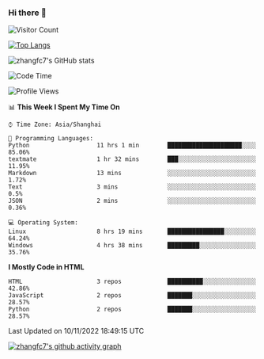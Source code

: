 ### Hi there 👋

<!--
**zhangfc7/zhangfc7** is a ✨ _special_ ✨ repository because its `README.md` (this file) appears on your GitHub profile.

Here are some ideas to get you started:

- 🔭 I’m currently working on ...
- 🌱 I’m currently learning ...
- 👯 I’m looking to collaborate on ...
- 🤔 I’m looking for help with ...
- 💬 Ask me about ...
- 📫 How to reach me: ...
- 😄 Pronouns: ...
- ⚡ Fun fact: ...
-->
![Visitor Count](https://profile-counter.glitch.me/zhangfc7/count.svg)

[![Top Langs](https://github-readme-stats.vercel.app/api/top-langs/?username=zhangfc7&layout=compact)](https://github.com/zhangfc7/github-readme-stats)


![zhangfc7's GitHub stats](https://github-readme-stats.vercel.app/api?username=zhangfc7&show_icons=true&theme=graywhite)

<!--START_SECTION:waka-->
![Code Time](http://img.shields.io/badge/Code%20Time-109%20hrs%2042%20mins-blue)

![Profile Views](http://img.shields.io/badge/Profile%20Views-0-blue)

📊 **This Week I Spent My Time On** 

```text
⌚︎ Time Zone: Asia/Shanghai

💬 Programming Languages: 
Python                   11 hrs 1 min        █████████████████████░░░░   85.06% 
textmate                 1 hr 32 mins        ███░░░░░░░░░░░░░░░░░░░░░░   11.95% 
Markdown                 13 mins             ░░░░░░░░░░░░░░░░░░░░░░░░░   1.72% 
Text                     3 mins              ░░░░░░░░░░░░░░░░░░░░░░░░░   0.5% 
JSON                     2 mins              ░░░░░░░░░░░░░░░░░░░░░░░░░   0.36%

💻 Operating System: 
Linux                    8 hrs 19 mins       ████████████████░░░░░░░░░   64.24% 
Windows                  4 hrs 38 mins       █████████░░░░░░░░░░░░░░░░   35.76%

```

**I Mostly Code in HTML** 

```text
HTML                     3 repos             ██████████░░░░░░░░░░░░░░░   42.86% 
JavaScript               2 repos             ███████░░░░░░░░░░░░░░░░░░   28.57% 
Python                   2 repos             ███████░░░░░░░░░░░░░░░░░░   28.57%

```



 Last Updated on 10/11/2022 18:49:15 UTC
<!--END_SECTION:waka-->

[![zhangfc7's github activity graph](https://activity-graph.herokuapp.com/graph?username=zhangfc7&theme=github-light)](https://github.com/zhangfc7/github-readme-activity-graph)

